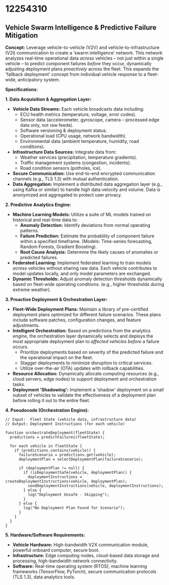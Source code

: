 # 12254310

## Vehicle Swarm Intelligence & Predictive Failure Mitigation

**Concept:** Leverage vehicle-to-vehicle (V2V) and vehicle-to-infrastructure (V2I) communication to create a ‘swarm intelligence’ network. This network analyzes real-time operational data *across* vehicles – not just within a single vehicle – to predict component failures *before* they occur, dynamically adjusting deployment plans *proactively* across the fleet. This expands the 'fallback deployment' concept from individual vehicle response to a fleet-wide, anticipatory system.

**Specifications:**

**1. Data Acquisition & Aggregation Layer:**

*   **Vehicle Data Streams:** Each vehicle broadcasts data including:
    *   ECU health metrics (temperature, voltage, error codes).
    *   Sensor data (accelerometer, gyroscope, camera – processed edge data only, not raw feeds).
    *   Software versioning & deployment status.
    *   Operational load (CPU usage, network bandwidth).
    *   Environmental data (ambient temperature, humidity, road conditions).
*   **Infrastructure Data Sources:** Integrate data from:
    *   Weather services (precipitation, temperature gradients).
    *   Traffic management systems (congestion, incidents).
    *   Road condition sensors (potholes, ice).
*   **Secure Communication:** Use end-to-end encrypted communication channels (e.g., TLS 1.3) with mutual authentication.
*   **Data Aggregation:** Implement a distributed data aggregation layer (e.g., using Kafka or similar) to handle high data velocity and volume.  Data is anonymized and aggregated to protect user privacy.

**2. Predictive Analytics Engine:**

*   **Machine Learning Models:** Utilize a suite of ML models trained on historical and real-time data to:
    *   **Anomaly Detection:** Identify deviations from normal operating patterns.
    *   **Failure Prediction:** Estimate the probability of component failure within a specified timeframe.  (Models: Time-series forecasting, Random Forests, Gradient Boosting).
    *   **Root Cause Analysis:** Determine the likely causes of anomalies or predicted failures.
*   **Federated Learning:** Implement federated learning to train models *across* vehicles without sharing raw data.  Each vehicle contributes to model updates locally, and only model parameters are exchanged.
*   **Dynamic Thresholds:**  Adjust anomaly detection thresholds dynamically based on fleet-wide operating conditions. (e.g., higher thresholds during extreme weather).

**3. Proactive Deployment & Orchestration Layer:**

*   **Fleet-Wide Deployment Plans:** Maintain a library of pre-certified deployment plans optimized for different failure scenarios. These plans include software patches, configuration changes, and feature adjustments.
*   **Intelligent Orchestration:**  Based on predictions from the analytics engine, the orchestration layer dynamically selects and deploys the most appropriate deployment plan to *affected vehicles* *before* a failure occurs.
    *   Prioritize deployments based on severity of the predicted failure and the operational impact on the fleet.
    *   Stagger deployments to minimize disruption to critical services.
    *   Utilize over-the-air (OTA) updates with rollback capabilities.
*   **Resource Allocation:** Dynamically allocate computing resources (e.g., cloud servers, edge nodes) to support deployment and orchestration tasks.
*   **Deployment 'Shadowing':** Implement a 'shadow' deployment on a small subset of vehicles to validate the effectiveness of a deployment plan before rolling it out to the entire fleet.

**4. Pseudocode (Orchestration Engine):**

```
// Input:  Fleet State (vehicle data, infrastructure data)
// Output: Deployment Instructions (for each vehicle)

function orchestrateDeployment(fleetState) {
  predictions = predictFailures(fleetState);

  for each vehicle in fleetState {
    if (predictions.contains(vehicle)) {
      failureScenario = predictions.get(vehicle);
      deploymentPlan = selectDeploymentPlan(failureScenario);

      if (deploymentPlan != null) {
        if (isDeploymentSafe(vehicle, deploymentPlan)) {
          deploymentInstructions = createDeploymentInstructions(vehicle, deploymentPlan);
          sendDeploymentInstructions(vehicle, deploymentInstructions);
        } else {
          log("Deployment Unsafe - Skipping");
        }
      } else {
        log("No Deployment Plan Found for Scenario");
      }
    }
  }
}
```

**5. Hardware/Software Requirements:**

*   **Vehicle Hardware:** High-bandwidth V2X communication module, powerful onboard computer, secure boot.
*   **Infrastructure:**  Edge computing nodes, cloud-based data storage and processing, high-bandwidth network connectivity.
*   **Software:** Real-time operating system (RTOS), machine learning frameworks (TensorFlow, PyTorch), secure communication protocols (TLS 1.3), data analytics tools.
